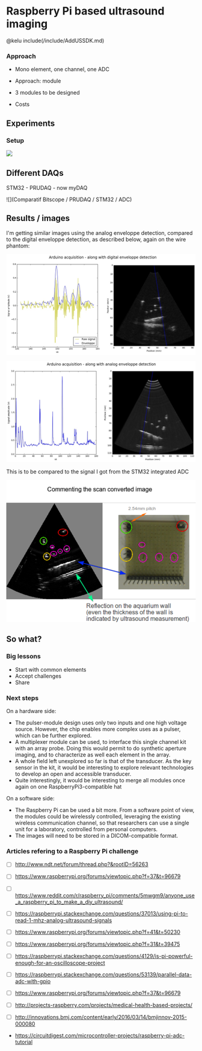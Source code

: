 # Raspberry Pi based ultrasound imaging

@kelu include(/include/AddUSSDK.md)

### Approach

* Mono element, one channel, one ADC
* Approach: module
* 3 modules to be designed

* Costs

## Experiments

### Setup

![](Images)

## Different DAQs

STM32 - PRUDAQ - now myDAQ

![](Comparatif Bitscope / PRUDAQ / STM32 / ADC)

## Results / images

I'm getting similar images using the analog enveloppe detection, compared to the digital enveloppe detection, as described below, again on the wire phantom:

![](/elmo/data/arduinoffset/LineImageEnveloppe.jpg) 


![](/elmo/data/arduino/EnveloppeLineEnveloppe.jpg) 

This is to be compared to the signal I got from the STM32 integrated ADC

![](/croaker/data/20161217/20161217-222737-commented.png)

## So what?

### Big lessons

* Start with common elements
* Accept challenges
* Share

### Next steps

On a hardware side:

* The pulser-module design uses only two inputs and one high voltage source. However, the chip enables more complex uses as a pulser, which can be further explored.
* A multiplexer module can be used, to interface this single channel kit with an array probe. Doing this would permit to do synthetic aperture imaging, and to characterize as well each element in the array.
* A whole field left unexplored so far is that of the transducer. As the key sensor in the kit, it would be interesting to explore relevant technologies to develop an open and accessible transducer.
* Quite interestingly, it would be interesting to merge all modules once again on one RaspberryPi3-compatible hat

On a software side:

* The Raspberry Pi can be used a bit more. From a software point of view, the modules could be wirelessly controlled, leveraging the existing wireless communication channel, so that researchers can use a single unit for a laboratory, controlled from personal computers.
* The images will need to be stored in a DICOM-compatible format. 


### Articles refering to a Raspberry Pi challenge

* [ ] http://www.ndt.net/forum/thread.php?&rootID=56263
* [ ] https://www.raspberrypi.org/forums/viewtopic.php?f=37&t=96679
* [ ] https://www.reddit.com/r/raspberry_pi/comments/5mwgm9/anyone_use_a_raspberry_pi_to_make_a_diy_ultrasound/
* [ ] https://raspberrypi.stackexchange.com/questions/37013/using-pi-to-read-1-mhz-analog-ultrasound-signals
* [ ] https://www.raspberrypi.org/forums/viewtopic.php?f=41&t=50230
* [ ] https://www.raspberrypi.org/forums/viewtopic.php?f=31&t=39475
* [ ] https://raspberrypi.stackexchange.com/questions/4129/is-pi-powerful-enough-for-an-oscilloscope-project


* [ ] https://raspberrypi.stackexchange.com/questions/53139/parallel-data-adc-with-gpio
* [ ] https://www.raspberrypi.org/forums/viewtopic.php?f=37&t=96679
* [ ] http://projects-raspberry.com/projects/medical-health-based-projects/
* [ ] http://innovations.bmj.com/content/early/2016/03/14/bmjinnov-2015-000080

* https://circuitdigest.com/microcontroller-projects/raspberry-pi-adc-tutorial
